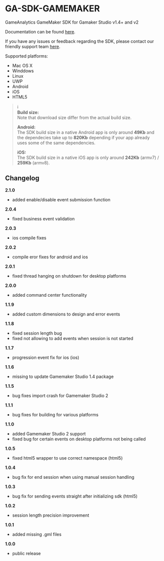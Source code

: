 GA-SDK-GAMEMAKER
================

GameAnalytics GameMaker SDK for Gamaker Studio v1.4+ and v2

Documentation can be found [here](https://gameanalytics.com/docs/gamemaker-sdk).

If you have any issues or feedback regarding the SDK, please contact our friendly support team [here](https://gameanalytics.com/contact).

Supported platforms:

* Mac OS X
* Winddows
* Linux
* UWP
* Android
* iOS
* HTML5


> :information_source:   
> **Build size:**   
> Note that download size differ from the actual build size.   
>   
> **Android:**   
> The SDK build size in a native Android app is only around **49Kb** and the dependecies take up to **820Kb** depending if your app already uses some of the same dependencies.   
>   
> **iOS:**   
> The SDK build size in a native iOS app is only around **242Kb** (armv7) / **259Kb** (armv8).

Changelog
---------
<!--(CHANGELOG_TOP)-->
**2.1.0**
* added enable/disable event submission function

**2.0.4**
* fixed business event validation

**2.0.3**
* ios compile fixes

**2.0.2**
* compile eror fixes for android and ios

**2.0.1**
* fixed thread hanging on shutdown for desktop platforms

**2.0.0**
* added command center functionality

**1.1.9**
* added custom dimensions to design and error events

**1.1.8**
* fixed session length bug
* fixed not allowing to add events when session is not started

**1.1.7**
* progression event fix for ios (ios)

**1.1.6**
* missing to update Gamemaker Studio 1.4 package

**1.1.5**
* bug fixes import crash for Gamemaker Studio 2

**1.1.1**
* bug fixes for building for various platforms

**1.1.0**
* added Gamemaker Studio 2 support
* fixed bug for certain events on desktop platforms not being called

**1.0.5**
* fixed html5 wrapper to use correct namespace (html5)

**1.0.4**
* bug fix for end session when using manual session handling

**1.0.3**
* bug fix for sending events straight after initializing sdk (html5)

**1.0.2**
* session length precision improvement

**1.0.1**
* added missing .gml files

**1.0.0**
* public release
